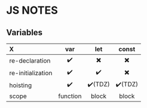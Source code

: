 # JS NOTES


## Variables

X |   var    |   let   | const
:--- |:--------:|:-------:| :---:
re-declaration |    ✔️    |   ✖️    | ✖️
re-initialization |    ✔️    |   ✔️    | ✖️
hoisting |    ✔️    | ✔️(TDZ) |✔️(TDZ)
scope | function |  block  | block

